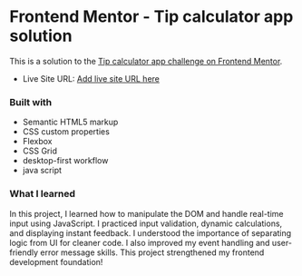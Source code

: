 # Frontend Mentor - Tip calculator app solution

This is a solution to the [Tip calculator app challenge on Frontend Mentor](https://www.frontendmentor.io/challenges/tip-calculator-app-ugJNGbJUX). 

- Live Site URL: [Add live site URL here](https://your-live-site-url.com)


### Built with

- Semantic HTML5 markup
- CSS custom properties
- Flexbox
- CSS Grid
- desktop-first workflow
- java script
### What I learned

In this project, I learned how to manipulate the DOM and handle real-time input using JavaScript.
I practiced input validation, dynamic calculations, and displaying instant feedback.
I understood the importance of separating logic from UI for cleaner code.
I also improved my event handling and user-friendly error message skills.
This project strengthened my frontend development foundation!







